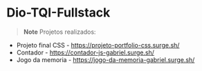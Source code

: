 # Dio-TQI-Fullstack
> **Note**
> Projetos realizados:
- Projeto final CSS - https://projeto-portfolio-css.surge.sh/
- Contador - https://contador-js-gabriel.surge.sh/
- Jogo da memoria - https://jogo-da-memoria-gabriel.surge.sh/
